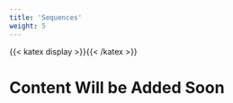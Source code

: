 ```yaml
---
title: 'Sequences'
weight: 5
---
```

{{< katex display >}}{{< /katex >}}

# Content Will be Added Soon